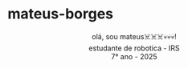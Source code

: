 # mateus-borges
<p align="center">olá, sou mateus☠️☠️☠️💀💀💀! <br>
estudante de robotica - IRS <br>
7° ano - 2025
</p>
